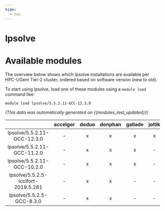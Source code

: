 ```yaml
---
hide:
  - toc
---
```


lpsolve
=======

# Available modules


The overview below shows which lpsolve installations are available per HPC-UGent Tier-2 cluster, ordered based on software version (new to old).

To start using lpsolve, load one of these modules using a `module load` command like:

```shell
module load lpsolve/5.5.2.11-GCC-12.3.0
```

*(This data was automatically generated on {{modules_last_updated}})*  

| |accelgor|doduo|donphan|gallade|joltik|shinx|
| :---: | :---: | :---: | :---: | :---: | :---: | :---: |
|lpsolve/5.5.2.11-GCC-12.3.0|-|x|x|x|x|x|
|lpsolve/5.5.2.11-GCC-11.2.0|-|x|x|x|-|-|
|lpsolve/5.5.2.11-GCC-10.2.0|-|x|x|x|-|-|
|lpsolve/5.5.2.5-iccifort-2019.5.281|-|x|x|-|-|-|
|lpsolve/5.5.2.5-GCC-8.3.0|-|x|x|-|-|-|
